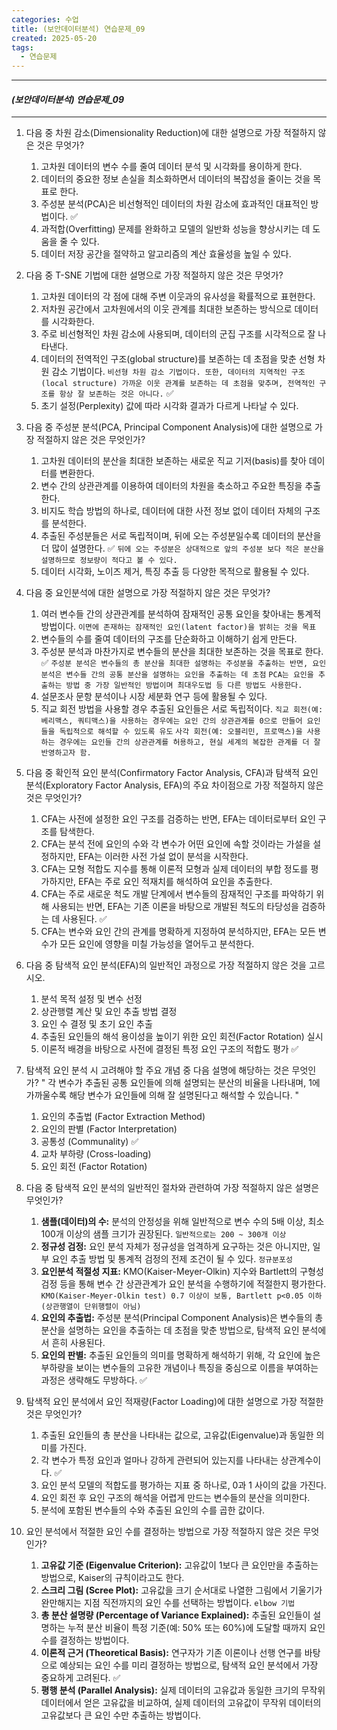 ```yaml
---
categories: 수업
title: (보안데이터분석) 연습문제_09
created: 2025-05-20
tags:
  - 연습문제
---
```

---
#### *(보안데이터분석) 연습문제_09*
---

1. 다음 중 차원 감소(Dimensionality Reduction)에 대한 설명으로 가장 적절하지 않은 것은 무엇가?
	1) 고차원 데이터의 변수 수를 줄여 데이터 분석 및 시각화를 용이하게 한다. 
	2) 데이터의 중요한 정보 손실을 최소화하면서 데이터의 복잡성을 줄이는 것을 목표로 한다. 
	3) 주성분 분석(PCA)은 비선형적인 데이터의 차원 감소에 효과적인 대표적인 방법이다. ✅
	4) 과적합(Overfitting) 문제를 완화하고 모델의 일반화 성능을 향상시키는 데 도움을 줄 수 있다. 
	5) 데이터 저장 공간을 절약하고 알고리즘의 계산 효율성을 높일 수 있다.

2. 다음 중 T-SNE 기법에 대한 설명으로 가장 적절하지 않은 것은 무엇가?
	1) 고차원 데이터의 각 점에 대해 주변 이웃과의 유사성을 확률적으로 표현한다. 
	2) 저차원 공간에서 고차원에서의 이웃 관계를 최대한 보존하는 방식으로 데이터를 시각화한다. 
	3) 주로 비선형적인 차원 감소에 사용되며, 데이터의 군집 구조를 시각적으로 잘 나타낸다. 
	4) 데이터의 전역적인 구조(global structure)를 보존하는 데 초점을 맞춘 선형 차원 감소 기법이다. `비선형 차원 감소 기법이다. 또한, 데이터의 지역적인 구조(local structure) 가까운 이웃 관계를 보존하는 데 초점을 맞추며, 전역적인 구조를 항상 잘 보존하는 것은 아니다.` ✅
	5) 초기 설정(Perplexity) 값에 따라 시각화 결과가 다르게 나타날 수 있다.

3. 다음 중 주성분 분석(PCA, Principal Component Analysis)에 대한 설명으로 가장 적절하지 않은 것은 무엇인가?
	1) 고차원 데이터의 분산을 최대한 보존하는 새로운 직교 기저(basis)를 찾아 데이터를 변환한다. 
	2) 변수 간의 상관관계를 이용하여 데이터의 차원을 축소하고 주요한 특징을 추출한다. 
	3) 비지도 학습 방법의 하나로, 데이터에 대한 사전 정보 없이 데이터 자체의 구조를 분석한다.
	4) 추출된 주성분들은 서로 독립적이며, 뒤에 오는 주성분일수록 데이터의 분산을 더 많이 설명한다. ✅
		`뒤에 오는 주성분은 상대적으로 앞의 주성분 보다 적은 분산을 설명하므로 정보량이 적다고 볼 수 있다.`
	5) 데이터 시각화, 노이즈 제거, 특징 추출 등 다양한 목적으로 활용될 수 있다.

4. 다음 중 요인분석에 대한 설명으로 가장 적절하지 않은 것은 무엇가?
	1) 여러 변수들 간의 상관관계를 분석하여 잠재적인 공통 요인을 찾아내는 통계적 방법이다. `이면에 존재하는 잠재적인 요인(latent factor)을 밝히는 것을 목표`
	2) 변수들의 수를 줄여 데이터의 구조를 단순화하고 이해하기 쉽게 만든다. 
	3) 주성분 분석과 마찬가지로 변수들의 분산을 최대한 보존하는 것을 목표로 한다. ✅
		`주성분 분석은 변수들의 총 분산을 최대한 설명하는 주성분을 추출하는 반면, 요인분석은 변수들 간의 공통 분산을 설명하는 요인을 추출하는 데 초점`
		`PCA는 요인을 추출하는 방법 중 가장 일반적인 방법이며 최대우도법 등 다른 방법도 사용한다.`
	4) 설문조사 문항 분석이나 시장 세분화 연구 등에 활용될 수 있다. 
	5) 직교 회전 방법을 사용할 경우 추출된 요인들은 서로 독립적이다.
		`직교 회전(예: 베리맥스, 쿼티맥스)을 사용하는 경우에는 요인 간의 상관관계를 0으로 만들어 요인들을 독립적으로 해석할 수 있도록 유도`
		`사각 회전(예: 오블리민, 프로맥스)을 사용하는 경우에는 요인들 간의 상관관계를 허용하고, 현실 세계의 복잡한 관계를 더 잘 반영하고자 함.`

5. 다음 중 확인적 요인 분석(Confirmatory Factor Analysis, CFA)과 탐색적 요인 분석(Exploratory Factor Analysis, EFA)의 주요 차이점으로 가장 적절하지 않은 것은 무엇인가?
	1) CFA는 사전에 설정한 요인 구조를 검증하는 반면, EFA는 데이터로부터 요인 구조를 탐색한다. 
	2) CFA는 분석 전에 요인의 수와 각 변수가 어떤 요인에 속할 것이라는 가설을 설정하지만, EFA는 이러한 사전 가설 없이 분석을 시작한다. 
	3) CFA는 모형 적합도 지수를 통해 이론적 모형과 실제 데이터의 부합 정도를 평가하지만, EFA는 주로 요인 적재치를 해석하여 요인을 추출한다. 
	4) CFA는 주로 새로운 척도 개발 단계에서 변수들의 잠재적인 구조를 파악하기 위해 사용되는 반면, EFA는 기존 이론을 바탕으로 개발된 척도의 타당성을 검증하는 데 사용된다. ✅ 
	5) CFA는 변수와 요인 간의 관계를 명확하게 지정하여 분석하지만, EFA는 모든 변수가 모든 요인에 영향을 미칠 가능성을 열어두고 분석한다.

6.  다음 중 탐색적 요인 분석(EFA)의 일반적인 과정으로 가장 적절하지 않은 것을 고르시오.
	1) 분석 목적 설정 및 변수 선정 
	2) 상관행렬 계산 및 요인 추출 방법 결정 
	3) 요인 수 결정 및 초기 요인 추출 
	4) 추출된 요인들의 해석 용이성을 높이기 위한 요인 회전(Factor Rotation) 실시 
	5) 이론적 배경을 바탕으로 사전에 결정된 특정 요인 구조의 적합도 평가 ✅

7. 탐색적 요인 분석 시 고려해야 할 주요 개념 중 다음 설명에 해당하는 것은 무엇인가?
	" 각 변수가 추출된 공통 요인들에 의해 설명되는 분산의 비율을 나타내며, 1에 가까울수록 해당 변수가 요인들에 의해 잘 설명된다고 해석할 수 있습니다. "
	
	1) 요인의 추출법 (Factor Extraction Method) 
	2) 요인의 판별 (Factor Interpretation) 
	3) 공통성 (Communality) ✅
	4) 교차 부하량 (Cross-loading) 
	5) 요인 회전 (Factor Rotation)

8. 다음 중 탐색적 요인 분석의 일반적인 절차와 관련하여 가장 적절하지 않은 설명은 무엇인가?
	1) **샘플(데이터)의 수:** 분석의 안정성을 위해 일반적으로 변수 수의 5배 이상, 최소 100개 이상의 샘플 크기가 권장된다. `일반적으로는 200 ~ 300개 이상`
	2) **정규성 검정:** 요인 분석 자체가 정규성을 엄격하게 요구하는 것은 아니지만, 일부 요인 추출 방법 및 통계적 검정의 전제 조건이 될 수 있다. `정규분포성`
	3) **요인분석 적절성 지표:** KMO(Kaiser-Meyer-Olkin) 지수와 Bartlett의 구형성 검정 등을 통해 변수 간 상관관계가 요인 분석을 수행하기에 적절한지 평가한다. 
		`KMO(Kaiser-Meyer-Olkin test) 0.7 이상이 보통, Bartlett p<0.05 이하 (상관행열이 단위행렬이 아님)`
	4) **요인의 추출법:** 주성분 분석(Principal Component Analysis)은 변수들의 총 분산을 설명하는 요인을 추출하는 데 초점을 맞춘 방법으로, 탐색적 요인 분석에서 흔히 사용된다. 
	5) **요인의 판별:** 추출된 요인들의 의미를 명확하게 해석하기 위해, 각 요인에 높은 부하량을 보이는 변수들의 고유한 개념이나 특징을 중심으로 이름을 부여하는 과정은 생략해도 무방하다. ✅

9. 탐색적 요인 분석에서 요인 적재량(Factor Loading)에 대한 설명으로 가장 적절한 것은 무엇인가?
	1) 추출된 요인들의 총 분산을 나타내는 값으로, 고유값(Eigenvalue)과 동일한 의미를 가진다. 
	2) 각 변수가 특정 요인과 얼마나 강하게 관련되어 있는지를 나타내는 상관계수이다. ✅
	3) 요인 분석 모델의 적합도를 평가하는 지표 중 하나로, 0과 1 사이의 값을 가진다. 
	4) 요인 회전 후 요인 구조의 해석을 어렵게 만드는 변수들의 분산을 의미한다. 
	5) 분석에 포함된 변수들의 수와 추출된 요인의 수를 곱한 값이다.

10. 요인 분석에서 적절한 요인 수를 결정하는 방법으로 가장 적절하지 않은 것은 무엇인가?
	1) **고유값 기준 (Eigenvalue Criterion):** 고유값이 1보다 큰 요인만을 추출하는 방법으로, Kaiser의 규칙이라고도 한다. 
	2) **스크리 그림 (Scree Plot):** 고유값을 크기 순서대로 나열한 그림에서 기울기가 완만해지는 지점 직전까지의 요인 수를 선택하는 방법이다. `elbow 기법` 
	3) **총 분산 설명량 (Percentage of Variance Explained):** 추출된 요인들이 설명하는 누적 분산 비율이 특정 기준(예: 50% 또는 60%)에 도달할 때까지 요인 수를 결정하는 방법이다. 
	4) **이론적 근거 (Theoretical Basis):** 연구자가 기존 이론이나 선행 연구를 바탕으로 예상되는 요인 수를 미리 결정하는 방법으로, 탐색적 요인 분석에서 가장 중요하게 고려된다. ✅
	5) **평행 분석 (Parallel Analysis):** 실제 데이터의 고유값과 동일한 크기의 무작위 데이터에서 얻은 고유값을 비교하여, 실제 데이터의 고유값이 무작위 데이터의 고유값보다 큰 요인 수만 추출하는 방법이다.